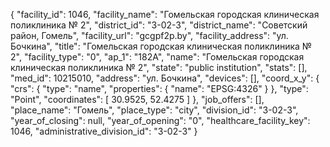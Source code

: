 {
    "facility_id": 1046,
    "facility_name": "Гомельская городская клиническая поликлиника № 2",
    "district_id": "3-02-3",
    "district_name": "Советский район, Гомель",
    "facility_url": "gcgpf2p.by",
    "facility_address": "ул. Бочкина",
    "title": "Гомельская городская клиническая поликлиника № 2",
    "facility_type": "0",
    "ap_1": "182А",
    "name": "Гомельская городская клиническая поликлиника № 2",
    "state": "public institution",
    "stats": [],
    "med_id": 10215010,
    "address": "ул. Бочкина",
    "devices": [],
    "coord_x_y": {
        "crs": {
            "type": "name",
            "properties": {
                "name": "EPSG:4326"
            }
        },
        "type": "Point",
        "coordinates": [
            30.9525,
            52.4275
        ]
    },
    "job_offers": [],
    "place_name": "Гомель",
    "place_type": "city",
    "division_id": "3-02-3",
    "year_of_closing": null,
    "year_of_opening": "0",
    "healthcare_facility_key": 1046,
    "administrative_division_id": "3-02-3"
}